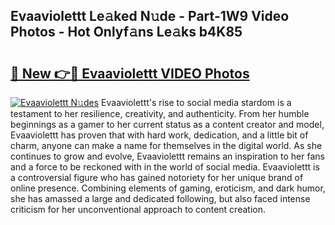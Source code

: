 ## Evaaviolettt Le𝚊ked N𝚞de - Part-1W9 Video Photos - Hot Onlyf𝚊ns Le𝚊ks b4K85

# <h2><a href="http://ab32197.deff.icu/?id=Evaaviolettt">🔗 New 👉🔴 Evaaviolettt VIDEO Photos</a></h2>

[![Evaaviolettt N𝚞des](https://i.imgur.com/rIISA9y.gif)](http://ab32197.deff.icu/?id=Evaaviolettt)
Evaaviolettt's rise to social media stardom is a testament to her resilience, creativity, and authenticity. From her humble beginnings as a gamer to her current status as a content creator and model, Evaaviolettt has proven that with hard work, dedication, and a little bit of charm, anyone can make a name for themselves in the digital world. As she continues to grow and evolve, Evaaviolettt remains an inspiration to her fans and a force to be reckoned with in the world of social media. Evaaviolettt is a controversial figure who has gained notoriety for her unique brand of online presence. Combining elements of gaming, eroticism, and dark humor, she has amassed a large and dedicated following, but also faced intense criticism for her unconventional approach to content creation.
